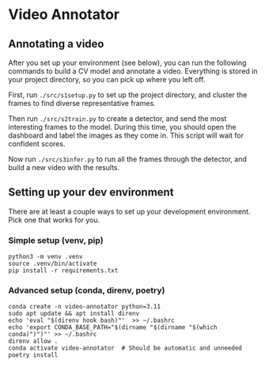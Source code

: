 # Video Annotator

## Annotating a video

After you set up your environment (see below), you can run the following commands to build a CV model and annotate a video.  Everything is stored in your project directory, so you can pick up where you left off.

First, run `./src/s1setup.py` to set up the project directory, and cluster the frames to find diverse representative frames.

Then run `./src/s2train.py` to create a detector, and send the most interesting frames to the model.  During this time, you should open the dashboard and label the images as they come in.  This script will wait for confident scores.

Now run `./src/s3infer.py` to run all the frames through the detector, and build a new video with the results.

## Setting up your dev environment

There are at least a couple ways to set up your development environment.  Pick one that works for you.

### Simple setup (venv, pip)

```
python3 -m venv .venv
source .venv/bin/activate
pip install -r requirements.txt
```

### Advanced setup (conda, direnv, poetry)

```
conda create -n video-annotator python=3.11
sudo apt update && apt install direnv
echo 'eval "$(direnv hook bash)"'  >> ~/.bashrc
echo 'export CONDA_BASE_PATH="$(dirname "$(dirname "$(which conda)")")"' >> ~/.bashrc
direnv allow .
conda activate video-annotator  # Should be automatic and unneeded
poetry install
```

